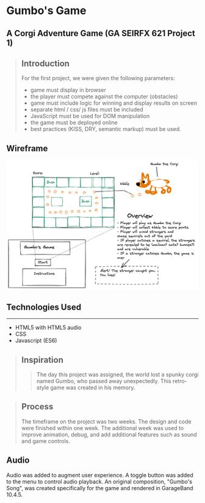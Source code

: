 # Gumbo's Game
## A Corgi Adventure Game (GA SEIRFX 621 Project 1)
> ## Introduction
>For the first project, we were given the following parameters:
>  - game must display in browser
>  - the player must compete against the computer (obstacles)
>  - game must include logic for winning and display results on screen
>  - separate html / css/ js files must be included
>  - JavaScript must be used for DOM manipulation
>  - the game must be deployed online
>  - best practices (KISS, DRY, semantic markup) must be used.

## Wireframe
![Wireframe](Wireframe1.png)

## Technologies Used
----
- HTML5 with HTML5 audio
- CSS
- Javascript (ES6)

> ## Inspiration
> 
>>The day this project was assigned, the world lost a spunky corgi named Gumbo, who passed away unexpectedly. This retro-style game was created in his memory. 

>## Process
>The timeframe on the project was two weeks. The design and code were finished within one week. The additional week was used to improve animation, debug, and add additional features such as sound and game controls.

## Audio 

Audio was added to augment user experience. A toggle button was added to the menu to control audio playback. An original composition, "Gumbo's Song", was created specifically for the game and rendered in GarageBand 10.4.5.       
